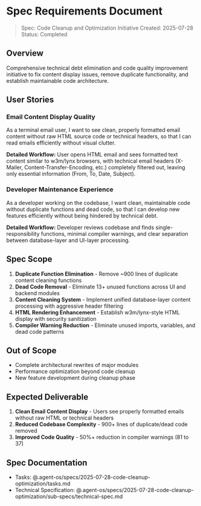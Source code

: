 # Spec Requirements Document

> Spec: Code Cleanup and Optimization Initiative
> Created: 2025-07-28
> Status: Completed

## Overview

Comprehensive technical debt elimination and code quality improvement initiative to fix content display issues, remove duplicate functionality, and establish maintainable code architecture.

## User Stories

### Email Content Display Quality

As a terminal email user, I want to see clean, properly formatted email content without raw HTML source code or technical headers, so that I can read emails efficiently without visual clutter.

**Detailed Workflow:** User opens HTML email and sees formatted text content similar to w3m/lynx browsers, with technical email headers (X-Mailer, Content-Transfer-Encoding, etc.) completely filtered out, leaving only essential information (From, To, Date, Subject).

### Developer Maintenance Experience

As a developer working on the codebase, I want clean, maintainable code without duplicate functions and dead code, so that I can develop new features efficiently without being hindered by technical debt.

**Detailed Workflow:** Developer reviews codebase and finds single-responsibility functions, minimal compiler warnings, and clear separation between database-layer and UI-layer processing.

## Spec Scope

1. **Duplicate Function Elimination** - Remove ~900 lines of duplicate content cleaning functions
2. **Dead Code Removal** - Eliminate 13+ unused functions across UI and backend modules
3. **Content Cleaning System** - Implement unified database-layer content processing with aggressive header filtering
4. **HTML Rendering Enhancement** - Establish w3m/lynx-style HTML display with security sanitization
5. **Compiler Warning Reduction** - Eliminate unused imports, variables, and dead code patterns

## Out of Scope

- Complete architectural rewrites of major modules
- Performance optimization beyond code cleanup
- New feature development during cleanup phase

## Expected Deliverable

1. **Clean Email Content Display** - Users see properly formatted emails without raw HTML or technical headers
2. **Reduced Codebase Complexity** - 900+ lines of duplicate/dead code removed
3. **Improved Code Quality** - 50%+ reduction in compiler warnings (81 to 37)

## Spec Documentation

- Tasks: @.agent-os/specs/2025-07-28-code-cleanup-optimization/tasks.md
- Technical Specification: @.agent-os/specs/2025-07-28-code-cleanup-optimization/sub-specs/technical-spec.md